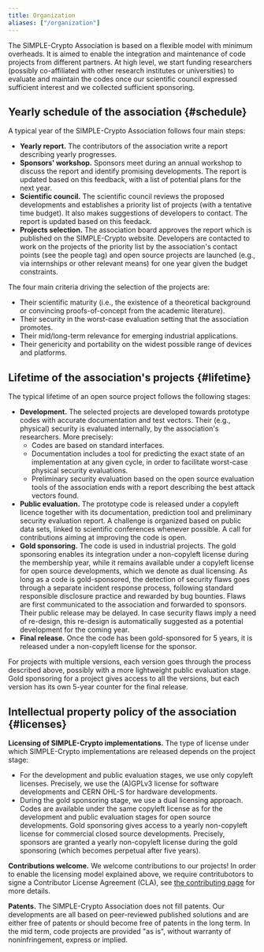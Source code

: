 ```yaml
---
title: Organization
aliases: ["/organization"]
---
```


The SIMPLE-Crypto Association is based on a flexible model with minimum 
overheads. It is aimed to enable the integration and maintenance of code projects from 
different partners. At high level, we
start funding researchers (possibly co-affiliated with 
other research institutes or universities) to evaluate and maintain the
codes once our scientific council expressed sufficient interest and we
collected sufficient sponsoring.

## Yearly schedule of the association {#schedule}

A typical year of the SIMPLE-Crypto Association follows four main steps:
* **Yearly report.** The contributors of the association write a report
  describing yearly progresses.   
* **Sponsors' workshop.** Sponsors meet during an annual workshop to discuss 
the report and identify promising developments. The report is updated based on this feedback,
 with a list of potential plans for the next year.
* **Scientific council.** The scientific council reviews the proposed developments
and establishes a priority list of projects (with a tentative  time budget). It also makes suggestions of developers to contact. The report is updated based on this feedack.
* **Projects selection.** The association board approves the report which is published on the SIMPLE-Crypto website. 
Developers are contacted to work on the projects of the priority list by the association's contact points
(see the people tag) and open source projects are launched (e.g., via internships or other relevant means) 
for one year given the budget constraints.

The four main criteria driving the selection of the projects are:
* Their scientific maturity (i.e., the existence of a theoretical 
background or convincing proofs-of-concept from the academic literature).
* Their security in the worst-case evaluation setting that the association promotes.
* Their mid/long-term relevance for emerging industrial applications.
* Their genericity and portability on the widest possible range of devices and platforms.

## Lifetime of the association's projects {#lifetime}

The typical lifetime of an open source project follows the following stages:
* **Development.** The selected projects are 
developed towards prototype codes with accurate documentation and test vectors. Their
(e.g., physical) security is evaluated internally, by the association's
researchers. More precisely:
	* Codes are based on standard interfaces.
	* Documentation includes a tool for predicting the exact state of an implementation at any given cycle, 
in order to facilitate worst-case physical security evaluations.
	* Preliminary security evaluation based on the open source evaluation tools
of the association ends with a report describing the best attack vectors found.
* **Public evaluation.** The prototype code is released 
under a copyleft licence together with its documentation, prediction tool and
preliminary security evaluation report. A challenge is organized 
based on public data sets, linked to scientific conferences whenever possible.
A call for contributions aiming at improving the code is open.
* **Gold sponsoring.** The code is used in industrial projects.
The gold sponsoring enables its integration under
a non-copyleft license during the membership year, while it remains available under a copyleft license
for open source developments, which we denote as dual licensing.
As long as a code is gold-sponsored, the detection of security flaws 
goes through a separate incident response process, following standard responsible
disclosure practice and rewarded by bug bounties.
Flaws are first communicated to the association and forwarded
to sponsors. Their public release may be delayed. In case security flaws imply
a need of re-design, this re-design is automatically suggested as a potential development
for the coming year. 
* **Final release.** Once the code has been gold-sponsored 
for 5 years, it is released under a non-copyleft license for the sponsor.

For projects with multiple versions, each version goes through the process described above, possibly with a more lightweight public evaluation stage. Gold sponsoring for a project gives access to all the versions, but each version has its own 5-year counter for the final release.

## Intellectual property policy of the association {#licenses}

**Licensing of SIMPLE-Crypto implementations.**
The type of license under which SIMPLE-Crypto implementations are released depends on
the project stage:
* For the development and public evaluation stages, we use only copyleft licenses. Precisely,
we use the (A)GPLv3 license for software developments and CERN OHL-S for hardware developments.
* During the gold sponsoring stage, we use a dual licensing approach. Codes are available under the 
same copyleft license as for the development and public evaluation stages for open source developments. 
Gold sponsoring gives access to a yearly non-copyleft license for commercial closed source developments.
Precisely, sponsors are granted a yearly non-copyleft license during the gold sponsoring (which becomes perpetual after five years). 


**Contributions welcome.**
We welcome contributions to our projects! In order to enable the licensing
model explained above, we require contritubotors to signe a Contributor License
Agreement (CLA), see [the contributing page](/contributing) for more details.

**Patents.**
The SIMPLE-Crypto Association does not fill patents.
Our developments are all based on peer-reviewed published solutions and are either free of patents 
or should become free of patents in the long term. In the mid term, code projects are
provided "as is", without warranty of noninfringement, express or implied.

